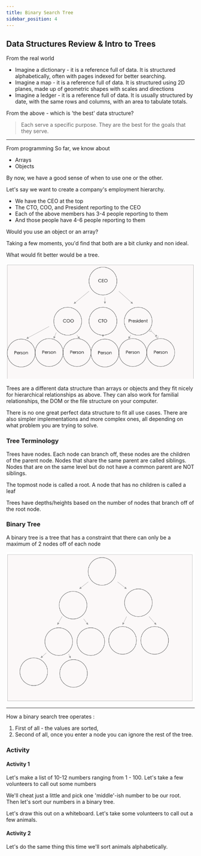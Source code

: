 ```yaml
---
title: Binary Search Tree
sidebar_position: 4
---
```


## Data Structures Review & Intro to Trees

From the real world

- Imagine a dictionary - it is a reference full of data. It is structured alphabetically, often with pages indexed for better searching.
- Imagine a map - it is a reference full of data. It is structured using 2D planes, made up of geometric shapes with scales and directions
- Imagine a ledger - it is a reference full of data. It is usually structured by date, with the same rows and columns, with an area to tabulate totals.

From the above - which is 'the best' data structure?

> Each serve a specific purpose. They are the best for the goals that they serve.

---

From programming
So far, we know about

- Arrays
- Objects

By now, we have a good sense of when to use one or the other.

Let's say we want to create a company's employment hierarchy.

- We have the CEO at the top
- The CTO, COO, and President reporting to the CEO
- Each of the above members has 3-4 people reporting to them
- And those people have 4-6 people reporting to them

Would you use an object or an array?

Taking a few moments, you'd find that both are a bit clunky and non ideal.

What would fit better would be a tree.

![Binary Tree 1](./images/Binarytree1.png)

Trees are a different data structure than arrays or objects and they fit nicely for hierarchical relationships as above. They can also work for familial relationships, the DOM or the file structure on your computer.

There is no one great perfect data structure to fit all use cases. There are also simpler implementations and more complex ones, all depending on what problem you are trying to solve.

### Tree Terminology

Trees have nodes. Each node can branch off, these nodes are the children of the parent node. Nodes that share the same parent are called siblings. Nodes that are on the same level but do not have a common parent are NOT siblings.

The topmost node is called a root. A node that has no children is called a leaf

Trees have depths/heights based on the number of nodes that branch off of the root node.

### Binary Tree

A binary tree is a tree that has a constraint that there can only be a maximum of 2 nodes off of each node

![Binary Tree 2](./images/binarytree2.png)

---

How a binary search tree operates :

1. First of all - the values are sorted,
2. Second of all, once you enter a node you can ignore the rest of the tree.

### Activity

#### Activity 1

Let's make a list of 10-12 numbers ranging from 1 - 100. Let's take a few volunteers to call out some numbers

We'll cheat just a little and pick one 'middle'-ish number to be our root. Then let's sort our numbers in a binary tree.

Let's draw this out on a whiteboard. Let's take some volunteers to call out a few animals.

#### Activity 2

Let's do the same thing this time we'll sort animals alphabetically.
